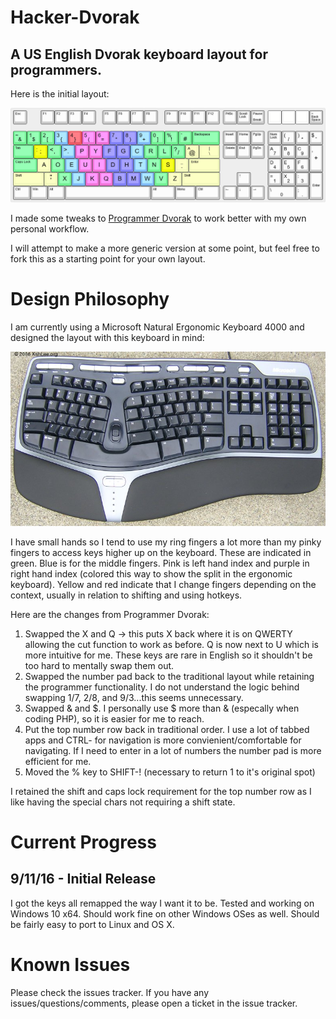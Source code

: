 # Hacker-Dvorak
## A US English Dvorak keyboard layout for programmers.

Here is the initial layout:

![](keyboard-layout.png)

I made some tweaks to [Programmer Dvorak](http://www.kaufmann.no/roland/dvorak/) to work better with my own personal workflow.

I will attempt to make a more generic version at some point, but feel free to fork this as a starting point for your own layout.

# Design Philosophy

I am currently using a Microsoft Natural Ergonomic Keyboard 4000 and designed the layout with this keyboard in mind:

![](ms-keyboard.jpg)

I have small hands so I tend to use my ring fingers a lot more than my pinky fingers to access keys higher up on the keyboard.  These are indicated in green.  Blue is for the middle fingers. Pink is left hand index and purple in right hand index (colored this way to show the split in the ergonomic keyboard).  Yellow and red indicate that I change fingers depending on the context, usually in relation to shifting and using hotkeys.

Here are the changes from Programmer Dvorak:

1. Swapped the X and Q -> this puts X back where it is on QWERTY allowing the cut function to work as before.  Q is now next to U which is more intuitive for me. These keys are rare in English so it shouldn't be too hard to mentally swap them out.
2. Swapped the number pad back to the traditional layout while retaining the programmer functionality.  I do not understand the logic behind swapping 1/7, 2/8, and 9/3...this seems unnecessary.
3. Swapped & and $.  I personally use $ more than & (especally when coding PHP), so it is easier for me to reach.
4. Put the top number row back in traditional order.  I use a lot of tabbed apps and CTRL-<num> for navigation is more convienient/comfortable for navigating.  If I need to enter in a lot of numbers the number pad is more efficient for me.  
5. Moved the % key to SHIFT-! (necessary to return 1 to it's original spot)
 
I retained the shift and caps lock requirement for the top number row as I like having the special chars not requiring a shift state.

# Current Progress

## 9/11/16 - Initial Release

I got the keys all remapped the way I want it to be.  Tested and working on Windows 10 x64.  Should work fine on other Windows OSes as well.  Should be fairly easy to port to Linux and OS X.

# Known Issues

Please check the issues tracker.  If you have any issues/questions/comments, please open a ticket in the issue tracker.
